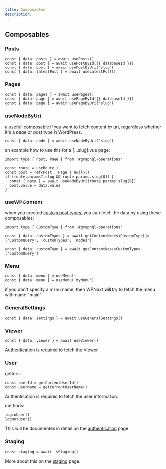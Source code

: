 ```yaml
---
title: Composables
description: 
---
```


## Composables

### Posts

```
const { data: posts } = await usePosts()
const { data: post } = await usePostById({{ databaseId }})
const { data: post } = awair usePostByUri('slug')
const { data: latestPost } = await useLatestPost()
```

### Pages

```
const { data: pages } = await usePages()
const { data: page } = await usePageById({{ databaseId }})
const { data: page } = awair usePageByUri('slug')
```

### useNodeByUri

a usefull composable if you want to fetch content by uri, regardless whether it's a page or post type in WordPress. 

```
const { data: node } = await useNodeByUri('slug')
```

an example how to use this for a \[...slug\].vue page:
```
import type { Post, Page } from '#graphql-operations'

const route = useRoute()
const post = ref<Post | Page | null>()
if (route.params?.slug && route.params.slug[0]) {
  const { data } = await useNodeByUri(route.params.slug[0])
  post.value = data.value
}
```

### useWPContent

when you created [custom post types](../3.advanced/1.custom-post-types.md), you can fetch the data by using these composables:

```
import type { CustomType } from '#graphql-operations'

const { data: customTypes } = await getContentNodes<CustomType[]>('CustomQuery', 'customTypes', 'nodes')

const { data: customType } = await getContentNode<CustomType>('CustomQuery')
```

### Menu

```
const { data: menu } = useMenu()
const { data: menu } = useMenu('myMenu')
```
if you don't specify a menu name, then WPNuxt will try to fetch the menu with name "main"

### GeneralSettings

```
const { data: settings } = await useGeneralSettings()
```

### Viewer

```
const { data: viewer } = await useViewer()
```
Authentication is required to fetch the Viewer

### User

getters:
```
const userId = getCurrentUserId()
const userName = getCurrentUserName()
```
Authentication is required to fetch the user information.

methods:
```
loginUser()
logoutUser()
```
This will be documented in detail on the [authentication](./4.authentication.md) page.

### Staging

```
const staging = await isStaging()
```
More about this on the [staging](../3.advanced/4.staging.md) page.
